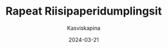 ---
title: "Rapeat Riisi­paperi­dumplingsit"
image: "https://vegaanibotti.lauravuo.me/2024/03/2024-03-21_small.png"
date: 2024-03-21
receipt_url: "https://kasviskapina.fi/reseptit/riisipaperidumplingsit"
author: "Kasviskapina"
---